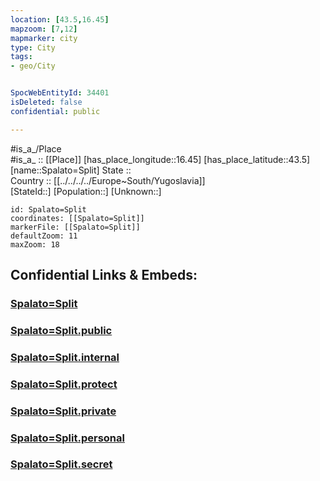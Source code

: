```yaml
---
location: [43.5,16.45] 
mapzoom: [7,12] 
mapmarker: city 
type: City
tags:
- geo/City


SpocWebEntityId: 34401
isDeleted: false
confidential: public

---
```

#is_a_/Place  
#is_a_ :: [[Place]] 
[has_place_longitude::16.45] 
[has_place_latitude::43.5] 
[name::Spalato=Split] 
State ::  
Country :: [[../../../../Europe~South/Yugoslavia]]  
[StateId::] 
[Population::] 
[Unknown::] 


```leaflet
id: Spalato=Split
coordinates: [[Spalato=Split]] 
markerFile: [[Spalato=Split]] 
defaultZoom: 11 
maxZoom: 18
```


## Confidential Links & Embeds: 

### [Spalato=Split](/_Standards/Earth/Continent/Europe/Europe~Central/Croatia/Counties/Splitsko-Dalmatinska/Spalato=Split.md) 

### [Spalato=Split.public](/_public/Earth/Continent/Europe/Europe~Central/Croatia/Counties/Splitsko-Dalmatinska/Spalato=Split.public.md) 

### [Spalato=Split.internal](/_internal/Earth/Continent/Europe/Europe~Central/Croatia/Counties/Splitsko-Dalmatinska/Spalato=Split.internal.md) 

### [Spalato=Split.protect](/_protect/Earth/Continent/Europe/Europe~Central/Croatia/Counties/Splitsko-Dalmatinska/Spalato=Split.protect.md) 

### [Spalato=Split.private](/_private/Earth/Continent/Europe/Europe~Central/Croatia/Counties/Splitsko-Dalmatinska/Spalato=Split.private.md) 

### [Spalato=Split.personal](/_personal/Earth/Continent/Europe/Europe~Central/Croatia/Counties/Splitsko-Dalmatinska/Spalato=Split.personal.md) 

### [Spalato=Split.secret](/_secret/Earth/Continent/Europe/Europe~Central/Croatia/Counties/Splitsko-Dalmatinska/Spalato=Split.secret.md)

